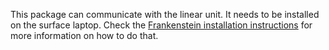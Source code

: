 This package can communicate with the linear unit. It needs to be installed on the surface laptop. Check the [Frankenstein installation instructions](https://git.igd-r.fraunhofer.de/sot/uwmaintenance/frankenstein/-/blob/main/README.md#installing-frankenstein) for more information on how to do that.
